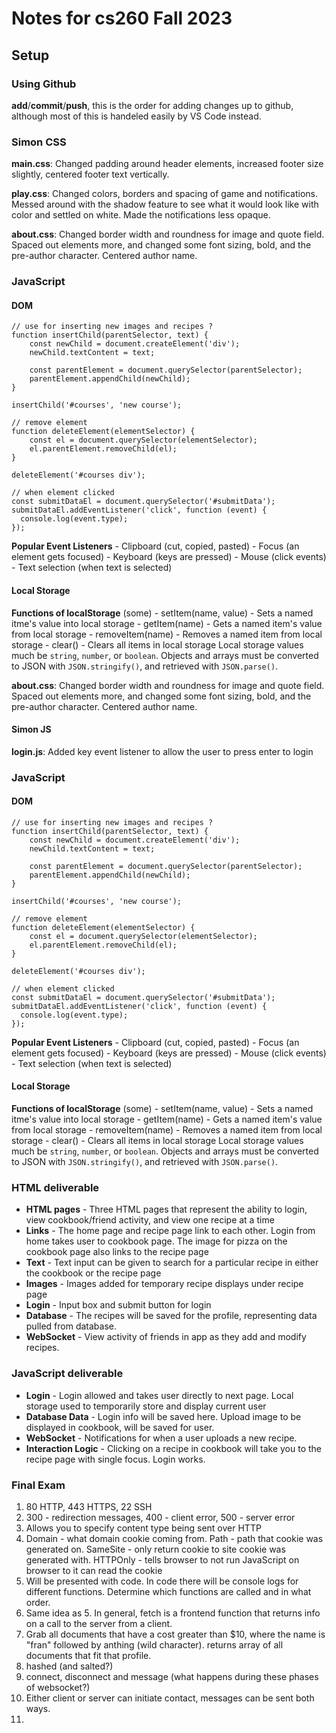 # Notes for cs260 Fall 2023

## Setup

### Using Github

**add**/**commit**/**push**, this is the order for adding changes up to github, although most of this is handeled easily by VS Code instead.

### Simon CSS

**main.css**: Changed padding around header elements, increased footer size slightly, centered footer text vertically.

**play.css**: Changed colors, borders and spacing of game and notifications. Messed around with the shadow feature to see what it would look like with color and settled on white. Made the notifications less opaque.

**about.css**: Changed border width and roundness for image and quote field. Spaced out elements more, and changed some font sizing, bold, and the pre-author character. Centered author name.


### JavaScript

#### DOM
```
// use for inserting new images and recipes ? 
function insertChild(parentSelector, text) {
    const newChild = document.createElement('div');
    newChild.textContent = text;

    const parentElement = document.querySelector(parentSelector);
    parentElement.appendChild(newChild);
}

insertChild('#courses', 'new course');

// remove element
function deleteElement(elementSelector) {
    const el = document.querySelector(elementSelector);
    el.parentElement.removeChild(el);
}

deleteElement('#courses div');

// when element clicked
const submitDataEl = document.querySelector('#submitData');
submitDataEl.addEventListener('click', function (event) {
  console.log(event.type);
});
```
**Popular Event Listeners**
    - Clipboard (cut, copied, pasted)
    - Focus (an element gets focused)
    - Keyboard (keys are pressed)
    - Mouse (click events)
    - Text selection (when text is selected)

#### Local Storage

**Functions of localStorage** (some)
    - setItem(name, value) - Sets a named itme's value into local storage
    - getItem(name) - Gets a named item's value from local storage
    - removeItem(name) - Removes a named item from local storage
    - clear() - Clears all items in local storage
Local storage values much be `string`, `number`, or `boolean`. Objects and arrays must be converted to JSON with `JSON.stringify()`, and retrieved with `JSON.parse()`.

**about.css**: Changed border width and roundness for image and quote field. Spaced out elements more, and changed some font sizing, bold, and the pre-author character. Centered author name.

#### Simon JS

**login.js**: Added key event listener to allow the user to press enter to login
### JavaScript

#### DOM
```
// use for inserting new images and recipes ? 
function insertChild(parentSelector, text) {
    const newChild = document.createElement('div');
    newChild.textContent = text;

    const parentElement = document.querySelector(parentSelector);
    parentElement.appendChild(newChild);
}

insertChild('#courses', 'new course');

// remove element
function deleteElement(elementSelector) {
    const el = document.querySelector(elementSelector);
    el.parentElement.removeChild(el);
}

deleteElement('#courses div');

// when element clicked
const submitDataEl = document.querySelector('#submitData');
submitDataEl.addEventListener('click', function (event) {
  console.log(event.type);
});
```
**Popular Event Listeners**
    - Clipboard (cut, copied, pasted)
    - Focus (an element gets focused)
    - Keyboard (keys are pressed)
    - Mouse (click events)
    - Text selection (when text is selected)

#### Local Storage

**Functions of localStorage** (some)
    - setItem(name, value) - Sets a named itme's value into local storage
    - getItem(name) - Gets a named item's value from local storage
    - removeItem(name) - Removes a named item from local storage
    - clear() - Clears all items in local storage
Local storage values much be `string`, `number`, or `boolean`. Objects and arrays must be converted to JSON with `JSON.stringify()`, and retrieved with `JSON.parse()`.


### HTML deliverable

 - **HTML pages** - Three HTML pages that represent the ability to login, view cookbook/friend activity, and view one recipe at a time
 - **Links** - The home page and recipe page link to each other. Login from home takes user to cookbook page. The image for pizza on the cookbook page also links to the recipe page
 - **Text** - Text input can be given to search for a particular recipe in either the cookbook or the recipe page
 - **Images** - Images added for temporary recipe displays under recipe page
 - **Login** - Input box and submit button for login
 - **Database** - The recipes will be saved for the profile, representing data pulled from database.
 - **WebSocket** - View activity of friends in app as they add and modify recipes.


### JavaScript deliverable

 - **Login** - Login allowed and takes user directly to next page. Local storage used to temporarily store and display current user
 - **Database Data** - Login info will be saved here. Upload image to be displayed in cookbook, will be saved for user.
 - **WebSocket** - Notifications for when a user uploads a new recipe.
 - **Interaction Logic** - Clicking on a recipe in cookbook will take you to the recipe page with single focus. Login works.

 ### Final Exam
 1. 80 HTTP, 443 HTTPS, 22 SSH
 2. 300 - redirection messages, 400 - client error, 500 - server error
 3. Allows you to specify content type being sent over HTTP
 4. Domain - what domain cookie coming from. Path - path that cookie was generated on. SameSite - only return cookie to site cookie was generated with. HTTPOnly - tells browser to not run JavaScript on browser to it can read the cookie
 5. Will be presented with code. In code there will be console logs for different functions. Determine which functions are called and in what order.
 6. Same idea as 5. In general, fetch is a frontend function that returns info on a call to the server from a client. 
 7. Grab all documents that have a cost greater than $10, where the name is "fran" followed by anthing (wild character). returns array of all documents that fit that profile.
 8. hashed (and salted?)
 9. connect, disconnect and message (what happens during these phases of websocket?)
 10. Either client or server can initiate contact, messages can be sent both ways.
 11. 